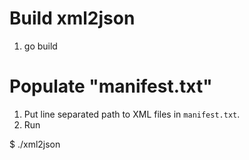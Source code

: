 # Build xml2json

1. go build

# Populate "manifest.txt"

1. Put line separated path to XML files in `manifest.txt`.
2. Run 

$ ./xml2json
